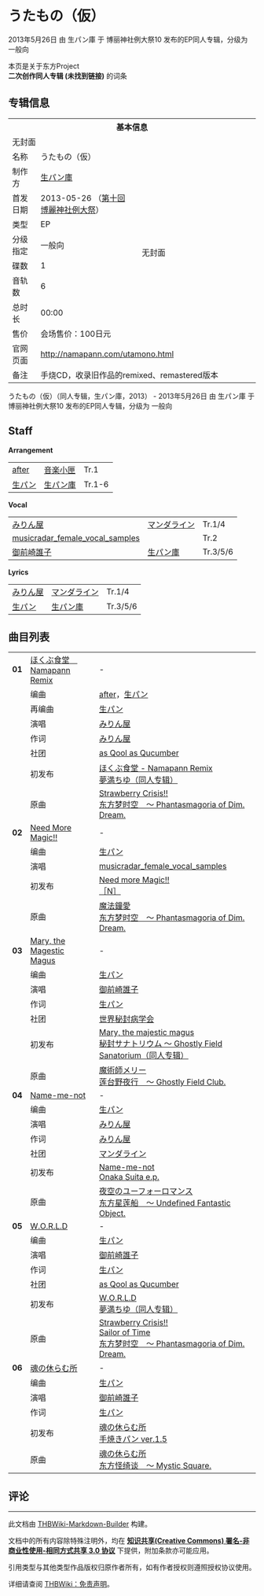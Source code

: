 # うたもの（仮）

<!-- source html: G:\repos\THBWiki-Markdown-Builder\THBWikiMarkdown\Temp\main\4\44\ns0%3A%E3%81%86%E3%81%9F%E3%82%82%E3%81%AE%EF%BC%88%E4%BB%AE%EF%BC%89.html -->

2013年5月26日 由 生パン庫 于 博丽神社例大祭10 发布的EP同人专辑，分级为 一般向

本页是关于东方Project  
 **二次创作同人专辑 (未找到链接)** 的词条
## 专辑信息

<table><tbody><tr><th colspan="3">基本信息</th></tr><tr><td class="cover-artwork-mobile" colspan="2">无封面</td>
</tr><tr><td class="label">名称</td><td colspan="2"> うたもの（仮） </td></tr><tr><td class="label">制作方</td><td><a href="./生パン庫.md" title="生パン庫">生パン庫</a></td><td class="cover-artwork" rowspan="8" style="min-width:224px;">无封面</td>
</tr><tr><td class="label">首发日期</td><td>2013-05-26&#160;（<a href="/展会作品列表?e=%E5%8D%9A%E4%B8%BD%E7%A5%9E%E7%A4%BE%E4%BE%8B%E5%A4%A7%E7%A5%AD%2310">第十回 博麗神社例大祭</a>）</td></tr><tr><td class="label">类型</td><td>EP</td></tr><tr><td class="label">分级指定</td><td>一般向</td></tr><tr><td class="label">碟数</td><td>1</td></tr><tr><td class="label">音轨数</td><td>6</td></tr><tr><td class="label">总时长</td><td>00:00</td></tr><tr><td class="label">售价</td><td>会场售价：100日元</td></tr>
<tr><td class="label">官网页面</td><td colspan="2"><a rel="nofollow" class="external free" href="http://namapann.com/utamono.html">http://namapann.com/utamono.html</a></td></tr><tr><td class="label">备注</td><td colspan="2">手烧CD，收录旧作品的remixed、remastered版本</td></tr></tbody></table>

うたもの（仮）（同人专辑，生パン庫，2013） - 2013年5月26日 由 生パン庫 于 博丽神社例大祭10 发布的EP同人专辑，分级为 一般向
## Staff
  
 **Arrangement**   

<table><tbody><tr><td><a href="./after.md" title="after">after</a></td><td><a href="./音楽小匣.md" title="音楽小匣">音楽小匣</a></td><td>Tr.1</td></tr><tr><td><a href="./生パン.md" title="生パン">生パン</a></td><td><a href="./生パン庫.md" title="生パン庫">生パン庫</a></td><td>Tr.1-6</td></tr></tbody></table>

  
 **Vocal**   

<table><tbody><tr><td><a href="./みりん屋.md" title="みりん屋">みりん屋</a></td><td><a href="./マンダライン.md" title="マンダライン">マンダライン</a></td><td>Tr.1/4</td></tr><tr><td><a href="/index.php?title=musicradar_female_vocal_samples&amp;action=edit&amp;redlink=1" class="new" title="musicradar female vocal samples（页面不存在）">musicradar_female_vocal_samples</a></td><td></td><td>Tr.2</td></tr><tr><td><a href="./御前崎誰子.md" title="御前崎誰子">御前崎誰子</a></td><td><a href="./生パン庫.md" title="生パン庫">生パン庫</a></td><td>Tr.3/5/6</td></tr></tbody></table>

  
 **Lyrics**   

<table><tbody><tr><td><a href="./みりん屋.md" title="みりん屋">みりん屋</a></td><td><a href="./マンダライン.md" title="マンダライン">マンダライン</a></td><td>Tr.1/4</td></tr><tr><td><a href="./生パン.md" title="生パン">生パン</a></td><td><a href="./生パン庫.md" title="生パン庫">生パン庫</a></td><td>Tr.3/5/6</td></tr></tbody></table>


## 曲目列表

<table><tbody><tr><td id="1" class="infoO"><b>01</b></td><td id="ほくぶ食堂_Namapann_Remix" colspan="2" class="title"><a href="./歌词-ほくぶ食堂.md" title="歌词:ほくぶ食堂">ほくぶ食堂　Namapann Remix</a><span class="thcsearchlinks"><a rel="nofollow" class="external text" href="https://cd.thwiki.cc?arrange=after，生パン，生パン&amp;vocal=みりん屋&amp;lyric=みりん屋&amp;ogmusic=Strawberry Crisis!!&amp;fromwiki=うたもの（仮）"><span title="搜索相似同人曲"></span></a></span></td><td class="time">-</td></tr><tr><td class="left"></td><td class="label">编曲</td><td class="text" colspan="2"><a href="./after.md" title="after">after</a>，<a href="./生パン.md" title="生パン">生パン</a><span class="thcsearchlinks"><a rel="nofollow" class="external text" href="https://cd.thwiki.cc?arrange=，after，生パン&amp;fromwiki=うたもの（仮）"><span></span></a></span></td></tr><tr><td class="left"></td><td class="label">再编曲</td><td class="text" colspan="2"><a href="./生パン.md" title="生パン">生パン</a><span class="thcsearchlinks"><a rel="nofollow" class="external text" href="https://cd.thwiki.cc?arrange=生パン&amp;fromwiki=うたもの（仮）"><span></span></a></span></td></tr><tr><td class="left"></td><td class="label">演唱</td><td class="text" colspan="2"><a href="./みりん屋.md" title="みりん屋">みりん屋</a><span class="thcsearchlinks"><a rel="nofollow" class="external text" href="https://cd.thwiki.cc?vocal=みりん屋&amp;fromwiki=うたもの（仮）"><span></span></a></span></td></tr><tr><td class="left"></td><td class="label">作词</td><td class="text" colspan="2"><a href="./みりん屋.md" title="みりん屋">みりん屋</a><span class="thcsearchlinks"><a rel="nofollow" class="external text" href="https://cd.thwiki.cc?lyric=みりん屋&amp;fromwiki=うたもの（仮）"><span></span></a></span></td></tr><tr><td class="left"></td><td class="label">社团</td><td class="text" colspan="2"><a href="./as_Qool_as_Qucumber.md" title="as Qool as Qucumber">as Qool as Qucumber</a></td></tr><tr><td class="left"></td><td class="label">初发布</td><td class="text" colspan="2"><a href="/%E5%A4%A2%E6%BA%80%E3%81%A1%E3%82%86%EF%BC%88%E5%90%8C%E4%BA%BA%E4%B8%93%E8%BE%91%EF%BC%89#15" title="夢満ちゆ（同人专辑）">ほくぶ食堂 - Namapann Remix</a><div class="source"><a href="./夢満ちゆ（同人专辑）.md" title="夢満ちゆ（同人专辑）">夢満ちゆ（同人专辑）</a></div></td></tr><tr><td class="left"></td><td class="label">原曲</td><td class="text" colspan="2"><span class="thcsearchlinks"><a rel="nofollow" class="external text" href="https://cd.thwiki.cc?ogmusic=Strawberry Crisis!!&amp;fromwiki=うたもの（仮）"><span></span></a></span><div class="ogmusic"><a href="./Strawberry_Crisis!!.md" title="Strawberry Crisis!!">Strawberry Crisis!!</a></div><div class="source"><a href="/%E4%B8%9C%E6%96%B9%E6%A2%A6%E6%97%B6%E7%A9%BA_%EF%BD%9E_Phantasmagoria_of_Dim._Dream." class="mw-redirect" title="东方梦时空 ～ Phantasmagoria of Dim. Dream.">东方梦时空　～ Phantasmagoria of Dim. Dream.</a></div></td></tr>
<tr><td id="2" class="infoRD"><b>02</b></td><td id="Need_More_Magic!!" colspan="2" class="title"><a href="./歌词-Need_more_Magic!!.md" title="歌词:Need more Magic!!">Need More Magic!!</a><span class="thcsearchlinks"><a rel="nofollow" class="external text" href="https://cd.thwiki.cc?arrange=生パン&amp;vocal=musicradar_female_vocal_samples&amp;ogmusic=魔法鐘愛&amp;fromwiki=うたもの（仮）"><span title="搜索相似同人曲"></span></a></span></td><td class="time">-</td></tr><tr><td class="left"></td><td class="label">编曲</td><td class="text" colspan="2"><a href="./生パン.md" title="生パン">生パン</a><span class="thcsearchlinks"><a rel="nofollow" class="external text" href="https://cd.thwiki.cc?arrange=，生パン&amp;fromwiki=うたもの（仮）"><span></span></a></span></td></tr><tr><td class="left"></td><td class="label">演唱</td><td class="text" colspan="2"><a href="/index.php?title=musicradar_female_vocal_samples&amp;action=edit&amp;redlink=1" class="new" title="musicradar female vocal samples（页面不存在）">musicradar_female_vocal_samples</a><span class="thcsearchlinks"><a rel="nofollow" class="external text" href="https://cd.thwiki.cc?vocal=musicradar_female_vocal_samples&amp;fromwiki=うたもの（仮）"><span></span></a></span></td></tr><tr><td class="left"></td><td class="label">初发布</td><td class="text" colspan="2"><a href="/%EF%BC%BBN%EF%BC%BD#7" title="［N］">Need more Magic!!</a><div class="source"><a href="./［N］.md" title="［N］">［N］</a></div></td></tr><tr><td class="left"></td><td class="label">原曲</td><td class="text" colspan="2"><span class="thcsearchlinks"><a rel="nofollow" class="external text" href="https://cd.thwiki.cc?ogmusic=魔法鐘愛&amp;fromwiki=うたもの（仮）"><span></span></a></span><div class="ogmusic"><a href="/%E9%AD%94%E6%B3%95%E9%90%98%E6%84%9B" class="mw-redirect" title="魔法鐘愛">魔法鐘愛</a></div><div class="source"><a href="/%E4%B8%9C%E6%96%B9%E6%A2%A6%E6%97%B6%E7%A9%BA_%EF%BD%9E_Phantasmagoria_of_Dim._Dream." class="mw-redirect" title="东方梦时空 ～ Phantasmagoria of Dim. Dream.">东方梦时空　～ Phantasmagoria of Dim. Dream.</a></div></td></tr>
<tr><td id="3" class="infoRD"><b>03</b></td><td id="Mary,_the_Magestic_Magus" colspan="2" class="title"><a href="./歌词-Mary,_the_majestic_magus.md" title="歌词:Mary, the majestic magus">Mary, the Magestic Magus</a><span class="thcsearchlinks"><a rel="nofollow" class="external text" href="https://cd.thwiki.cc?arrange=生パン&amp;vocal=御前崎誰子&amp;lyric=生パン&amp;ogmusic=魔術師メリー&amp;fromwiki=うたもの（仮）"><span title="搜索相似同人曲"></span></a></span></td><td class="time">-</td></tr><tr><td class="left"></td><td class="label">编曲</td><td class="text" colspan="2"><a href="./生パン.md" title="生パン">生パン</a><span class="thcsearchlinks"><a rel="nofollow" class="external text" href="https://cd.thwiki.cc?arrange=，生パン&amp;fromwiki=うたもの（仮）"><span></span></a></span></td></tr><tr><td class="left"></td><td class="label">演唱</td><td class="text" colspan="2"><a href="./御前崎誰子.md" title="御前崎誰子">御前崎誰子</a><span class="thcsearchlinks"><a rel="nofollow" class="external text" href="https://cd.thwiki.cc?vocal=御前崎誰子&amp;fromwiki=うたもの（仮）"><span></span></a></span></td></tr><tr><td class="left"></td><td class="label">作词</td><td class="text" colspan="2"><a href="./生パン.md" title="生パン">生パン</a><span class="thcsearchlinks"><a rel="nofollow" class="external text" href="https://cd.thwiki.cc?lyric=生パン&amp;fromwiki=うたもの（仮）"><span></span></a></span></td></tr><tr><td class="left"></td><td class="label">社团</td><td class="text" colspan="2"><a href="./世界秘封病学会.md" title="世界秘封病学会">世界秘封病学会</a></td></tr><tr><td class="left"></td><td class="label">初发布</td><td class="text" colspan="2"><a href="/%E7%A7%98%E5%B0%81%E3%82%B5%E3%83%8A%E3%83%88%E3%83%AA%E3%82%A6%E3%83%A0_%EF%BD%9E_Ghostly_Field_Sanatorium%EF%BC%88%E5%90%8C%E4%BA%BA%E4%B8%93%E8%BE%91%EF%BC%89#15" title="秘封サナトリウム ～ Ghostly Field Sanatorium（同人专辑）">Mary, the majestic magus</a><div class="source"><a href="./秘封サナトリウム_～_Ghostly_Field_Sanatorium（同人专辑）.md" title="秘封サナトリウム ～ Ghostly Field Sanatorium（同人专辑）">秘封サナトリウム ～ Ghostly Field Sanatorium（同人专辑）</a></div></td></tr><tr><td class="left"></td><td class="label">原曲</td><td class="text" colspan="2"><span class="thcsearchlinks"><a rel="nofollow" class="external text" href="https://cd.thwiki.cc?ogmusic=魔術師メリー&amp;fromwiki=うたもの（仮）"><span></span></a></span><div class="ogmusic"><a href="/%E9%AD%94%E8%A1%93%E5%B8%AB%E3%83%A1%E3%83%AA%E3%83%BC" class="mw-redirect" title="魔術師メリー">魔術師メリー</a></div><div class="source"><a href="/%E8%8E%B2%E5%8F%B0%E9%87%8E%E5%A4%9C%E8%A1%8C_%EF%BD%9E_Ghostly_Field_Club." class="mw-redirect" title="莲台野夜行 ～ Ghostly Field Club.">莲台野夜行　～ Ghostly Field Club.</a></div></td></tr>
<tr><td id="4" class="infoRD"><b>04</b></td><td id="Name-me-not" colspan="2" class="title"><a href="./歌词-Name-me-not.md" title="歌词:Name-me-not">Name-me-not</a><span class="thcsearchlinks"><a rel="nofollow" class="external text" href="https://cd.thwiki.cc?arrange=生パン&amp;vocal=みりん屋&amp;lyric=みりん屋&amp;ogmusic=夜空のユーフォーロマンス&amp;fromwiki=うたもの（仮）"><span title="搜索相似同人曲"></span></a></span></td><td class="time">-</td></tr><tr><td class="left"></td><td class="label">编曲</td><td class="text" colspan="2"><a href="./生パン.md" title="生パン">生パン</a><span class="thcsearchlinks"><a rel="nofollow" class="external text" href="https://cd.thwiki.cc?arrange=，生パン&amp;fromwiki=うたもの（仮）"><span></span></a></span></td></tr><tr><td class="left"></td><td class="label">演唱</td><td class="text" colspan="2"><a href="./みりん屋.md" title="みりん屋">みりん屋</a><span class="thcsearchlinks"><a rel="nofollow" class="external text" href="https://cd.thwiki.cc?vocal=みりん屋&amp;fromwiki=うたもの（仮）"><span></span></a></span></td></tr><tr><td class="left"></td><td class="label">作词</td><td class="text" colspan="2"><a href="./みりん屋.md" title="みりん屋">みりん屋</a><span class="thcsearchlinks"><a rel="nofollow" class="external text" href="https://cd.thwiki.cc?lyric=みりん屋&amp;fromwiki=うたもの（仮）"><span></span></a></span></td></tr><tr><td class="left"></td><td class="label">社团</td><td class="text" colspan="2"><a href="./マンダライン.md" title="マンダライン">マンダライン</a></td></tr><tr><td class="left"></td><td class="label">初发布</td><td class="text" colspan="2"><a href="/Onaka_Suita_e.p.#2" title="Onaka Suita e.p.">Name-me-not</a><div class="source"><a href="./Onaka_Suita_e.p..md" title="Onaka Suita e.p.">Onaka Suita e.p.</a></div></td></tr><tr><td class="left"></td><td class="label">原曲</td><td class="text" colspan="2"><span class="thcsearchlinks"><a rel="nofollow" class="external text" href="https://cd.thwiki.cc?ogmusic=夜空のユーフォーロマンス&amp;fromwiki=うたもの（仮）"><span></span></a></span><div class="ogmusic"><a href="/%E5%A4%9C%E7%A9%BA%E3%81%AE%E3%83%A6%E3%83%BC%E3%83%95%E3%82%A9%E3%83%BC%E3%83%AD%E3%83%9E%E3%83%B3%E3%82%B9" class="mw-redirect" title="夜空のユーフォーロマンス">夜空のユーフォーロマンス</a></div><div class="source"><a href="/%E4%B8%9C%E6%96%B9%E6%98%9F%E8%8E%B2%E8%88%B9_%EF%BD%9E_Undefined_Fantastic_Object." class="mw-redirect" title="东方星莲船 ～ Undefined Fantastic Object.">东方星莲船　～ Undefined Fantastic Object.</a></div></td></tr>
<tr><td id="5" class="infoRD"><b>05</b></td><td id="W.O.R.L.D" colspan="2" class="title"><a href="./歌词-W.O.R.L.D.md" title="歌词:W.O.R.L.D">W.O.R.L.D</a><span class="thcsearchlinks"><a rel="nofollow" class="external text" href="https://cd.thwiki.cc?arrange=生パン&amp;vocal=御前崎誰子&amp;lyric=生パン&amp;ogmusic=Strawberry Crisis!!，Sailor of Time&amp;fromwiki=うたもの（仮）"><span title="搜索相似同人曲"></span></a></span></td><td class="time">-</td></tr><tr><td class="left"></td><td class="label">编曲</td><td class="text" colspan="2"><a href="./生パン.md" title="生パン">生パン</a><span class="thcsearchlinks"><a rel="nofollow" class="external text" href="https://cd.thwiki.cc?arrange=，生パン&amp;fromwiki=うたもの（仮）"><span></span></a></span></td></tr><tr><td class="left"></td><td class="label">演唱</td><td class="text" colspan="2"><a href="./御前崎誰子.md" title="御前崎誰子">御前崎誰子</a><span class="thcsearchlinks"><a rel="nofollow" class="external text" href="https://cd.thwiki.cc?vocal=御前崎誰子&amp;fromwiki=うたもの（仮）"><span></span></a></span></td></tr><tr><td class="left"></td><td class="label">作词</td><td class="text" colspan="2"><a href="./生パン.md" title="生パン">生パン</a><span class="thcsearchlinks"><a rel="nofollow" class="external text" href="https://cd.thwiki.cc?lyric=生パン&amp;fromwiki=うたもの（仮）"><span></span></a></span></td></tr><tr><td class="left"></td><td class="label">社团</td><td class="text" colspan="2"><a href="./as_Qool_as_Qucumber.md" title="as Qool as Qucumber">as Qool as Qucumber</a></td></tr><tr><td class="left"></td><td class="label">初发布</td><td class="text" colspan="2"><a href="/%E5%A4%A2%E6%BA%80%E3%81%A1%E3%82%86%EF%BC%88%E5%90%8C%E4%BA%BA%E4%B8%93%E8%BE%91%EF%BC%89#6" title="夢満ちゆ（同人专辑）">W.O.R.L.D</a><div class="source"><a href="./夢満ちゆ（同人专辑）.md" title="夢満ちゆ（同人专辑）">夢満ちゆ（同人专辑）</a></div></td></tr><tr><td class="left"></td><td class="label">原曲</td><td class="text" colspan="2"><span class="thcsearchlinks"><a rel="nofollow" class="external text" href="https://cd.thwiki.cc?ogmusic=Strawberry Crisis!!，Sailor of Time&amp;fromwiki=うたもの（仮）"><span></span></a></span><div class="ogmusic"><a href="./Strawberry_Crisis!!.md" title="Strawberry Crisis!!">Strawberry Crisis!!</a></div><div class="ogmusic"><a href="./Sailor_of_Time.md" title="Sailor of Time">Sailor of Time</a></div><div class="source"><a href="/%E4%B8%9C%E6%96%B9%E6%A2%A6%E6%97%B6%E7%A9%BA_%EF%BD%9E_Phantasmagoria_of_Dim._Dream." class="mw-redirect" title="东方梦时空 ～ Phantasmagoria of Dim. Dream.">东方梦时空　～ Phantasmagoria of Dim. Dream.</a></div></td></tr>
<tr><td id="6" class="infoRD"><b>06</b></td><td id="魂の休らむ所" colspan="2" class="title"><a href="./歌词-魂の休らむ所.md" title="歌词:魂の休らむ所">魂の休らむ所</a><span class="thcsearchlinks"><a rel="nofollow" class="external text" href="https://cd.thwiki.cc?arrange=生パン&amp;vocal=御前崎誰子&amp;lyric=生パン&amp;ogmusic=魂の休らむ所&amp;fromwiki=うたもの（仮）"><span title="搜索相似同人曲"></span></a></span></td><td class="time">-</td></tr><tr><td class="left"></td><td class="label">编曲</td><td class="text" colspan="2"><a href="./生パン.md" title="生パン">生パン</a><span class="thcsearchlinks"><a rel="nofollow" class="external text" href="https://cd.thwiki.cc?arrange=，生パン&amp;fromwiki=うたもの（仮）"><span></span></a></span></td></tr><tr><td class="left"></td><td class="label">演唱</td><td class="text" colspan="2"><a href="./御前崎誰子.md" title="御前崎誰子">御前崎誰子</a><span class="thcsearchlinks"><a rel="nofollow" class="external text" href="https://cd.thwiki.cc?vocal=御前崎誰子&amp;fromwiki=うたもの（仮）"><span></span></a></span></td></tr><tr><td class="left"></td><td class="label">作词</td><td class="text" colspan="2"><a href="./生パン.md" title="生パン">生パン</a><span class="thcsearchlinks"><a rel="nofollow" class="external text" href="https://cd.thwiki.cc?lyric=生パン&amp;fromwiki=うたもの（仮）"><span></span></a></span></td></tr><tr><td class="left"></td><td class="label">初发布</td><td class="text" colspan="2"><a href="/%E6%89%8B%E7%84%BC%E3%81%8D%E3%83%91%E3%83%B3_ver.1.5#2" title="手焼きパン ver.1.5">魂の休らむ所</a><div class="source"><a href="./手焼きパン_ver.1.5.md" title="手焼きパン ver.1.5">手焼きパン ver.1.5</a></div></td></tr><tr><td class="left"></td><td class="label">原曲</td><td class="text" colspan="2"><span class="thcsearchlinks"><a rel="nofollow" class="external text" href="https://cd.thwiki.cc?ogmusic=魂の休らむ所&amp;fromwiki=うたもの（仮）"><span></span></a></span><div class="ogmusic"><a href="/%E9%AD%82%E3%81%AE%E4%BC%91%E3%82%89%E3%82%80%E6%89%80" class="mw-redirect" title="魂の休らむ所">魂の休らむ所</a></div><div class="source"><a href="/%E4%B8%9C%E6%96%B9%E6%80%AA%E7%BB%AE%E8%B0%88_%EF%BD%9E_Mystic_Square." class="mw-redirect" title="东方怪绮谈 ～ Mystic Square.">东方怪绮谈　～ Mystic Square.</a></div></td></tr></tbody></table>


## 评论




---

此文档由 [THBWiki-Markdown-Builder](https://github.com/Delsin-Yu/THBWiki-Markdown-Builder) 构建。

文档中的所有内容除特殊注明外，均在 [**知识共享(Creative Commons) 署名-非商业性使用-相同方式共享 3.0 协议**](https://creativecommons.org/licenses/by-sa/3.0/deed.zh-hans) 下提供，附加条款亦可能应用。

引用类型与其他类型作品版权归原作者所有，如有作者授权则遵照授权协议使用。

详细请查阅 [THBWiki：免责声明](https://thbwiki.cc/THBWiki:%E5%85%8D%E8%B4%A3%E5%A3%B0%E6%98%8E)。

